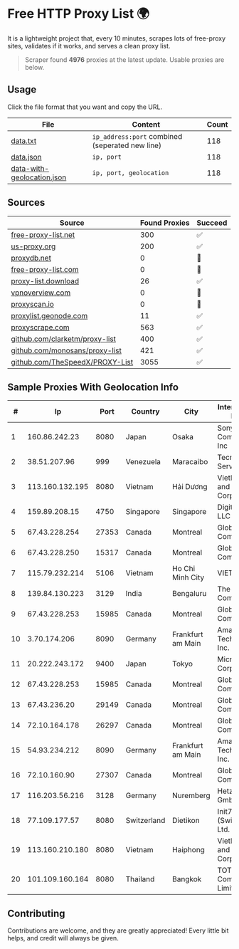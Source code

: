 
# Free HTTP Proxy List 🌍

It is a lightweight project that, every 10 minutes, scrapes lots of free-proxy sites, validates if it works, and serves a clean proxy list.


> Scraper found **4976** proxies at the latest update. Usable proxies are below.

## Usage

Click the file format that you want and copy the URL.


|File|Content|Count|
|----|-------|-----|
|[data.txt](https://raw.githubusercontent.com/themiralay/Proxy-List-World/master/data.txt)|`ip_address:port` combined (seperated new line)|118|
|[data.json](https://raw.githubusercontent.com/themiralay/Proxy-List-World/master/data.json)|`ip, port`|118|
|[data-with-geolocation.json](https://raw.githubusercontent.com/themiralay/Proxy-List-World/master/data-with-geolocation.json)|`ip, port, geolocation`|118|

## Sources

|Source|Found Proxies|Succeed|
|------|-------------|-------|
|[free-proxy-list.net](https://free-proxy-list.net)|300|✅|
|[us-proxy.org](https://www.us-proxy.org)|200|✅|
|[proxydb.net](http://proxydb.net)|0|🚫|
|[free-proxy-list.com](https://free-proxy-list.com/?page=&port=&type%5B%5D=http&type%5B%5D=https&up_time=0&search=Search)|0|🚫|
|[proxy-list.download](https://www.proxy-list.download/HTTP)|26|✅|
|[vpnoverview.com](https://vpnoverview.com/privacy/anonymous-browsing/free-proxy-servers)|0|🚫|
|[proxyscan.io](https://www.proxyscan.io)|0|🚫|
|[proxylist.geonode.com](https://proxylist.geonode.com/api/proxy-list?limit=300&page=1&sort_by=lastChecked&sort_type=desc&protocols=http,https)|11|✅|
|[proxyscrape.com](https://api.proxyscrape.com/v2/?request=displayproxies&protocol=http&timeout=10000&country=all&ssl=all&anonymity=all)|563|✅|
|[github.com/clarketm/proxy-list](https://raw.githubusercontent.com/clarketm/proxy-list/master/proxy-list-raw.txt)|400|✅|
|[github.com/monosans/proxy-list](https://raw.githubusercontent.com/monosans/proxy-list/main/proxies/http.txt)|421|✅|
|[github.com/TheSpeedX/PROXY-List](https://raw.githubusercontent.com/TheSpeedX/PROXY-List/master/http.txt)|3055|✅|


## Sample Proxies With Geolocation Info

|#|Ip|Port|Country|City|Internet Service Provider|
|-|--|----|-------|----|-------------------------|
|1|160.86.242.23|8080|Japan|Osaka|Sony Network Communications Inc|
|2|38.51.207.96|999|Venezuela|Maracaibo|Tecnoven Services CA|
|3|113.160.132.195|8080|Vietnam|Hải Dương|VietNam Post and Telecom Corporation|
|4|159.89.208.15|4750|Singapore|Singapore|DigitalOcean, LLC|
|5|67.43.228.254|27353|Canada|Montreal|GloboTech Communications|
|6|67.43.228.250|15317|Canada|Montreal|GloboTech Communications|
|7|115.79.232.214|5106|Vietnam|Ho Chi Minh City|VIETELftth|
|8|139.84.130.223|3129|India|Bengaluru|The Constant Company|
|9|67.43.228.253|15985|Canada|Montreal|GloboTech Communications|
|10|3.70.174.206|8090|Germany|Frankfurt am Main|Amazon Technologies Inc.|
|11|20.222.243.172|9400|Japan|Tokyo|Microsoft Corporation|
|12|67.43.228.253|15985|Canada|Montreal|GloboTech Communications|
|13|67.43.236.20|29149|Canada|Montreal|GloboTech Communications|
|14|72.10.164.178|26297|Canada|Montreal|GloboTech Communications|
|15|54.93.234.212|8090|Germany|Frankfurt am Main|Amazon Technologies Inc.|
|16|72.10.160.90|27307|Canada|Montreal|GloboTech Communications|
|17|116.203.56.216|3128|Germany|Nuremberg|Hetzner Online GmbH|
|18|77.109.177.57|8080|Switzerland|Dietikon|Init7 (Switzerland) Ltd.|
|19|113.160.210.180|8080|Vietnam|Haiphong|VietNam Post and Telecom Corporation|
|20|101.109.160.164|8080|Thailand|Bangkok|TOT Public Company Limited|



## Contributing

Contributions are welcome, and they are greatly appreciated! Every
little bit helps, and credit will always be given.

